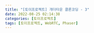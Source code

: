 ```yaml
---
title: "[토이프로젝트] 개더타운 클론코딩 - 3"
date: 2022-08-25 02:14:38
categories: [토이프로젝트]
tags: [토이프로젝트, WebRTC, Phaser]
---
```

